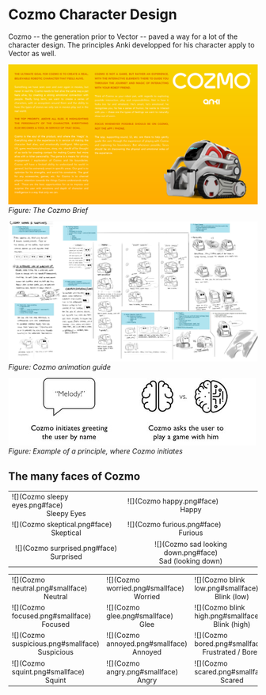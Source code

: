 # Cozmo Character Design

Cozmo -- the generation prior to Vector -- paved a way for a lot of the character design.
The principles Anki developped for his character apply to Vector as well.

![](The_Cozmo_Brief.svg#zoom)
*Figure: The Cozmo Brief*

![](cozmo-animation-guide.jpg#zoom)
*Figure: Cozmo animation guide*

![](cozmo_initiates.jpg)
*Figure: Example of a principle, where Cozmo initiates*

## The many faces of Cozmo

|||
|-|-|
| ![](Cozmo sleepy eyes.png#face)<br><center>Sleepy Eyes</center>| ![](Cozmo happy.png#face)<br><center>Happy</center>|
| ![](Cozmo skeptical.png#face)<br><center>Skeptical</center>| ![](Cozmo furious.png#face)<br><center>Furious</center>|
| <center>![](Cozmo surprised.png#face)<br>Surprised</center> |<center>![](Cozmo sad looking down.png#face)<br>Sad (looking down)</center>|

|||||
|-|-|-|-|
|![](Cozmo neutral.png#smallface)<br><center>Neutral</center>|![](Cozmo worried.png#smallface)<br><center>Worried</center>|![](Cozmo blink low.png#smallface)<br><center>Blink (low)</center>|![](Cozmo sad looking up.png#smallface)<br><center>Sad (looking up to user)</center>|
|![](Cozmo focused.png#smallface)<br><center>Focused</center>|![](Cozmo glee.png#smallface)<br><center>Glee</center>| ![](Cozmo blink high.png#smallface)<br><center>Blink (high)</center>|
|![](Cozmo suspicious.png#smallface)<br><center>Suspicious</center>|![](Cozmo annoyed.png#smallface)<br><center>Annoyed</center> |![](Cozmo bored.png#smallface)<br><center>Frustrated / Bored</center>|![](Cozmo unimpressed.png#smallface)<br><center>Unimpressed</center>|
|![](Cozmo squint.png#smallface)<br><center>Squint</center>|![](Cozmo angry.png#smallface)<br><center>Angry</center>|![](Cozmo scared.png#smallface)<br><center>Scared</center>|![](Cozmo awe.png#smallface)<br><center>Awe</center>|


